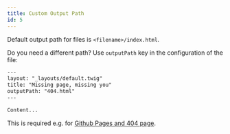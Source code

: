 ```yaml
---
title: Custom Output Path
id: 5
---
```


Default output path for files is `<filename>/index.html`.

Do you need a different path? Use `outputPath` key in the configuration of the file:

```html
---
layout: "_layouts/default.twig"
title: "Missing page, missing you"
outputPath: "404.html"
---

Content...

```

This is required e.g. for [Github Pages and 404 page](https://help.github.com/articles/creating-a-custom-404-page-for-your-github-pages-site/).
